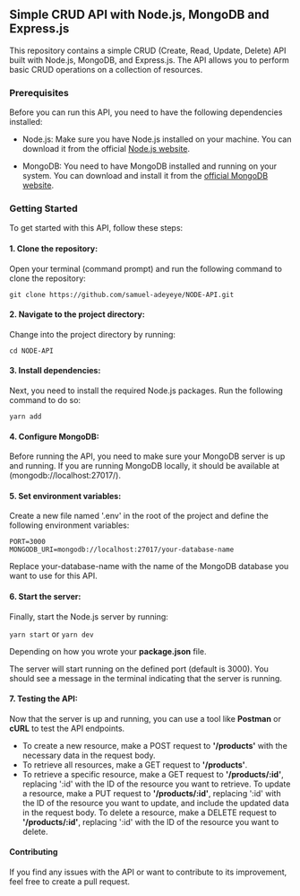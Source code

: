 ## Simple CRUD API with Node.js, MongoDB and Express.js

This repository contains a simple CRUD (Create, Read, Update, Delete) API built with Node.js, MongoDB, and Express.js. The API allows you to perform basic CRUD operations on a collection of resources.

### Prerequisites
Before you can run this API, you need to have the following dependencies installed:

- Node.js: Make sure you have Node.js installed on your machine. You can download it from the official [Node.js website](https://nodejs.org).

- MongoDB: You need to have MongoDB installed and running on your system. You can download and install it from the [official MongoDB website](https://www.mongodb.com/try/download/community).

### Getting Started
To get started with this API, follow these steps:

#### 1. Clone the repository:
Open your terminal (command prompt) and run the following command to clone the repository:

`git clone https://github.com/samuel-adeyeye/NODE-API.git`

#### 2. Navigate to the project directory:
Change into the project directory by running:

`cd NODE-API`

#### 3. Install dependencies:
Next, you need to install the required Node.js packages. Run the following command to do so:

`yarn add`

#### 4. Configure MongoDB:
Before running the API, you need to make sure your MongoDB server is up and running. If you are running MongoDB locally, it should be available at (mongodb://localhost:27017/).

#### 5. Set environment variables:
Create a new file named '.env' in the root of the project and define the following environment variables:

```
PORT=3000
MONGODB_URI=mongodb://localhost:27017/your-database-name

```
Replace your-database-name with the name of the MongoDB database you want to use for this API.

#### 6. Start the server:
Finally, start the Node.js server by running:

`yarn start` or `yarn dev`

Depending on how you wrote your **package.json** file.

The server will start running on the defined port (default is 3000). You should see a message in the terminal indicating that the server is running.

#### 7. Testing the API:

Now that the server is up and running, you can use a tool like **Postman** or **cURL** to test the API endpoints.

- To create a new resource, make a POST request to **'/products'** with the necessary data in the request body.
- To retrieve all resources, make a GET request to **'/products'**.
- To retrieve a specific resource, make a GET request to **'/products/:id'**, replacing ':id' with the ID of the resource you want to retrieve.
To update a resource, make a PUT request to **'/products/:id'**, replacing ':id' with the ID of the resource you want to update, and include the updated data in the request body.
To delete a resource, make a DELETE request to **'/products/:id'**, replacing ':id' with the ID of the resource you want to delete.


#### Contributing
If you find any issues with the API or want to contribute to its improvement, feel free to create a pull request.